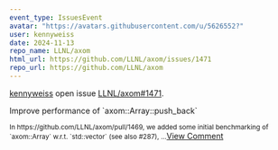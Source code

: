 ```yaml
---
event_type: IssuesEvent
avatar: "https://avatars.githubusercontent.com/u/5626552?"
user: kennyweiss
date: 2024-11-13
repo_name: LLNL/axom
html_url: https://github.com/LLNL/axom/issues/1471
repo_url: https://github.com/LLNL/axom
---
```


<a href='https://github.com/kennyweiss' target='_blank'>kennyweiss</a> open issue <a href='https://github.com/LLNL/axom/issues/1471' target='_blank'>LLNL/axom#1471</a>.

<p>Improve performance of `axom::Array::push_back`</p><small>In https://github.com/LLNL/axom/pull/1469, we added some initial benchmarking of `axom::Array` w.r.t. `std::vector` (see also #287), ...</small><a href='https://github.com/LLNL/axom/issues/1471' target='_blank'>View Comment</a>